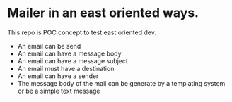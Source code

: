 # Mailer in an east oriented ways.
This repo is POC concept to test east oriented dev.

- An email can be send
- An email can have a message body
- An email can have a message subject
- An email must have a destination
- An email can have a sender
- The message body of the mail can be generate by a templating system or be a simple text message
